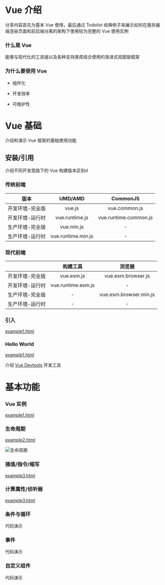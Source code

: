 # Vue 介绍

分享内容首先为基本 Vue 使用，最后通过  Todolist 经典例子来展示如何在服务器端渲染页面和前后端分离的架构下使用较为完整的 Vue 使用实例

### 什么是 Vue

能够与现代化的工具链以及各种支持类库结合使用的渐进式视图层框架

### 为什么要使用 Vue

* 组件化

* 开发效率
* 可维护性



# Vue 基础

介绍和演示 Vue 框架的基础使用功能

## 安装/引用

介绍不同开发思路下的 Vue 构建版本区别d

### 传统前端

<table style="text-align: center;">
	<thead>
  	<tr>
      <th>版本</th>
    	<th>UMD/AMD</th>
      <th>CommonJS</th>
    </tr>
  </thead>
  <tbody>
  	<tr>
      <td>开发环境-完全版</td>
    	<td>vue.js</td>
      <td>vue.common.js</td>
    </tr>
    <tr>
      <td>开发环境-运行时</td>
    	<td>vue.runtime.js</td>
      <td>vue.runtime.common.js</td>
    </tr>
    <tr>
      <td>生产环境-完全版</td>
    	<td>vue.min.js</td>
      <td>-</td>
    </tr>
    <tr>
      <td>生产环境-运行时</td>
    	<td>vue.runtime.min.js</td>
      <td>-</td>
    </tr>
  </tbody>
</table>


### 现代前端

<table style="text-align: center;">
  <thead>
    <tr>
      <th></th>
      <th>构建工具</th>
      <th>浏览器</th>
    </tr>
  </thead>
  <tbdoy>
    <tr>
      <td>开发环境-完全版</td>
    	<td>vue.esm.js</td>
      <td>vue.esm.browser.js</td>
    </tr>
    <tr>
      <td>开发环境-运行时</td>
    	<td>vue.runtime.esm.js</td>
      <td>-</td>
    </tr>
    <tr>
      <td>生产环境-完全版</td>
    	<td>-</td>
      <td>vue.esm.browser.min.js</td>
    </tr>
    <tr>
      <td>生产环境-运行时</td>
    	<td>-</td>
      <td>-</td>
    </tr>
  </tbdoy>
</table>


### 引入

[example1.html](https://github.com/rbackrock/learn-vue-framework/blob/master/frontend/learn-vue/example1.html)



### Hello World

[example1.html](https://github.com/rbackrock/learn-vue-framework/blob/master/frontend/learn-vue/example1.html)

介绍  [Vue Devtools](https://github.com/vuejs/vue-devtools#vue-devtools) 开发工具



# 基本功能

### Vue 实例

[example1.html](https://github.com/rbackrock/learn-vue-framework/blob/master/frontend/learn-vue/example1.html)



### 生命周期

[example2.html](https://github.com/rbackrock/learn-vue-framework/blob/master/frontend/learn-vue/example2.html)

![生命周期](https://cn.vuejs.org/images/lifecycle.png)

### 插值/指令/缩写

[example3.html](https://github.com/rbackrock/learn-vue-framework/blob/master/frontend/learn-vue/example3.html)



### 计算属性/侦听器

[example3.html](https://github.com/rbackrock/learn-vue-framework/blob/master/frontend/learn-vue/example3.html)



### 条件与循环

代码演示







### 事件

代码演示



### 自定义组件

代码演示

